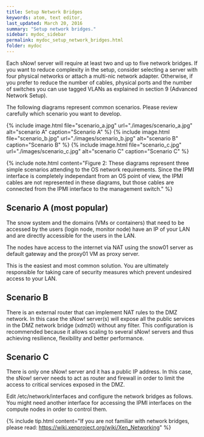 ```yaml
---
title: Setup Network Bridges
keywords: atom, text editor,
last_updated: March 20, 2016
summary: "Setup network bridges."
sidebar: mydoc_sidebar
permalink: mydoc_setup_network_bridges.html
folder: mydoc
---
```


Each sNow! server will require at least two and up to five network bridges. If you want to reduce complexity in the setup, consider selecting a server with four physical networks or attach a multi-nic network adapter. Otherwise, if you prefer to reduce the number of cables, physical ports and the number of switches you can use tagged VLANs as explained in section 9 (Advanced Network Setup).

The following diagrams represent common scenarios. Please review carefully which scenario you want to develop.

{% include image.html file="scenario_a.jpg" url="./images/scenario_a.jpg" alt="scenario A" caption="Scenario A" %}
{% include image.html file="scenario_b.jpg" url="./images/scenario_b.jpg" alt="scenario B" caption="Scenario B" %}
{% include image.html file="scenario_c.jpg" url="./images/scenario_c.jpg" alt="scenario C" caption="Scenario C" %}

{% include note.html content="Figure 2: These diagrams represent three simple scenarios attending to the OS network requirements. Since the IPMI interface is completely independant from an OS point of view, the IPMI cables are not represented in these diagrams, but those cables are connected from the IPMI interface to the management switch." %}


## Scenario A (most popular)
The snow system and the domains (VMs or containers) that need to be accessed by the users (login node, monitor node) have an IP of your LAN and are directly accessible for the users in the LAN.

The nodes have access to the internet via NAT using the snow01 server as default gateway and the proxy01 VM as proxy server.

This is the easiest and most common solution. You are ultimately responsible for taking care of security measures which prevent undesired access to your LAN.

## Scenario B
There is an external router that can implement NAT rules to the DMZ network. In this case the sNow! server(s) will expose all the public services in the DMZ network bridge (xdmz0) without any filter. This configuration is recommended because it allows scaling to several sNow! servers and thus achieving resilience, flexibility and better performance.

## Scenario C
There is only one sNow! server and it has a public IP address. In this case, the sNow! server needs to act as router and firewall in order to limit the access to critical services exposed in the DMZ.

Edit /etc/network/interfaces and configure the network bridges as follows. You might need another interface for accessing the IPMI interfaces on the compute nodes in order to control them.

{% include tip.html content="If you are not familiar with network bridges, please read: https://wiki.xenproject.org/wiki/Xen_Networking" %}
